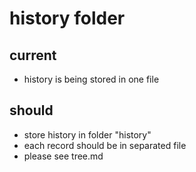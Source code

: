 # history folder

## current
* history is being stored in one file

## should
* store history in folder "history"
* each record should be in separated file 
* please see tree.md

